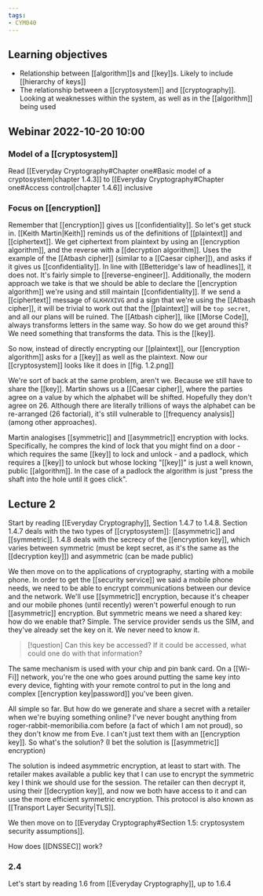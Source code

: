 ```yaml
---
tags:
- CYM040
---
```

## Learning objectives
- Relationship between [[algorithm]]s and [[key]]s. Likely to include [[hierarchy of keys]]
- The relationship between a [[cryptosystem]] and [[cryptography]]. Looking at weaknesses within the system, as well as in the [[algorithm]] being used 

## Webinar 2022-10-20 10:00

### Model of a [[cryptosystem]]
Read [[Everyday Cryptography#Chapter one#Basic model of a cryptosystem|chapter 1.4.3]] to [[Everyday Cryptography#Chapter one#Access control|chapter 1.4.6]] inclusive

### Focus on [[encryption]]
Remember that [[encryption]] gives us [[confidentiality]]. So let's get stuck in. [[Keith Martin|Keith]] reminds us of the definitions of [[plaintext]] and [[ciphertext]]. We get ciphertext from plaintext by using an [[encryption algorithm]], and the reverse with a [[decryption algorithm]].  Uses the example of the [[Atbash cipher]] (similar to a [[Caesar cipher]]), and asks if it gives us [[confidentiality]]. In line with [[Betteridge's law of headlines]], it does not. It's fairly simple to [[reverse-engineer]]. Additionally, the modern approach we take is that we should be able to declare the [[encryption algorithm]] we're using and still maintain [[confidentiality]]. If we send a [[ciphertext]] message of `GLKHVXIVG` and a sign that we're using the [[Atbash cipher]], it will be trivial to work out that the [[plaintext]] will be `top secret`, and all our plans will be ruined. The [[Atbash cipher]], like [[Morse Code]], always transforms letters in the same way. So how do we get around this? We need something that transforms the data. This is the [[key]]. 

So now, instead of directly encrypting our [[plaintext]], our [[encryption algorithm]] asks for a [[key]] as well as the plaintext. Now our [[cryptosystem]] looks like it does in [[fig. 1.2.png]]

We're sort of back at the same problem, aren't we. Because we still have to share the [[key]]. Martin shows us a [[Caesar cipher]], where the parties agree on a value by which the alphabet will be shifted. Hopefully they don't agree on 26. Although there are literally trillions of ways the alphabet can be re-arranged (26 factorial), it's still vulnerable to [[frequency analysis]] (among other approaches).

Martin analogises [[symmetric]] and [[asymmetric]] encryption with locks. Specifically, he compres the kind of lock that you might find on a door - which requires the same [[key]] to lock and unlock - and a padlock, which requires a [[key]] to unlock but whose locking "[[key]]" is just a well known, public [[algorithm]]. In the case of a padlock the algorithm is just "press the shaft into the hole until it goes click".
## Lecture 2
Start by reading [[Everyday Cryptography]], Section 1.4.7 to 1.4.8. Section 1.4.7 deals with the two types of [[cryptosystem]]: [[asymmetric]] and [[symmetric]]. 1.4.8 deals with the secrecy of the [[encryption key]], which varies between symmetric (must be kept secret, as it's the same as the [[decryption key]]) and asymmetric (can be made public)

We then move on to the applications of cryptography, starting with a mobile phone. In order to get the [[security service]] we said a mobile phone needs, we need to be able to encrypt communications between our device and the network. We'll use [[symmetric]] encryption, because it's cheaper and our mobile phones (until recently) weren't powerful enough to run [[asymmetric]] encryption. But symmetric means we need a shared key: how do we enable that? Simple. The service provider sends us the SIM, and they've already set the key on it. We never need to know it.
>[!question]
>Can this key be accessed? If it could be accessed, what could one do with that information?

The same mechanism is used with your chip and pin bank card. On a [[Wi-Fi]] network, you're the one who goes around putting the same key into every device, fighting with your remote control to put in the long and complex [[encryption key|password]] you've been given. 

All simple so far. But how do we generate and share a secret with a retailer when we're buying something online? I've never bought anything from roger-rabbit-memoribilia.com before (a fact of which I am not proud), so they don't know me from Eve. I can't just text them with an [[encryption key]]. So what's the solution? (I bet the solution is [[asymmetric]] encryption)

The solution is indeed asymmetric encryption, at least to start with. The retailer makes available a public key that I can use to encrypt the symmetric key I think we should use for the session. The retailer can then decrypt it, using their [[decryption key]], and now we both have access to it and can use the more efficient symmetric encryption. This protocol is also known as [[Transport Layer Security|TLS]].

We then move on to [[Everyday Cryptography#Section 1.5: cryptosystem security assumptions]]. 

How does [[DNSSEC]] work?

### 2.4
Let's start by reading 1.6 from [[Everyday Cryptography]], up to 1.6.4
